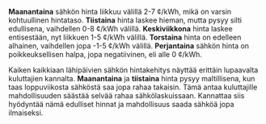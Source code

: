 **Maanantaina** sähkön hinta liikkuu välillä 2-7 ¢/kWh, mikä on varsin kohtuullinen hintataso. **Tiistaina** hinta laskee hieman, mutta pysyy silti edullisena, vaihdellen 0-8 ¢/kWh välillä. **Keskiviikkona** hinta laskee entisestään, nyt liikkuen 1-5 ¢/kWh välillä. **Torstaina** hinta on edelleen alhainen, vaihdellen jopa -1-5 ¢/kWh välillä. **Perjantaina** sähkön hinta on poikkeuksellisen halpa, jopa negatiivinen, eli alle 0 ¢/kWh.

Kaiken kaikkiaan lähipäivien sähkön hintakehitys näyttää erittäin lupaavalta kuluttajien kannalta. **Maanantaina** ja **tiistaina** hinta pysyy maltillisena, kun taas loppuviikosta sähköstä saa jopa rahaa takaisin. Tämä antaa kuluttajille mahdollisuuden säästää selvää rahaa sähkölaskuissaan. Kannattaa siis hyödyntää nämä edulliset hinnat ja mahdollisuus saada sähköä jopa ilmaiseksi.